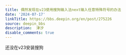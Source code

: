 ```yaml
---
title: 偶然发现在v23使用搜狗输入法next输入任意特殊符号的办法
date: '2024-07-17'
linkTitle: https://bbs.deepin.org/en/post/275226
source: deepin_bbs
description:  津汐 
disable_comments: true
---
```

还没在v23安装搜狗
